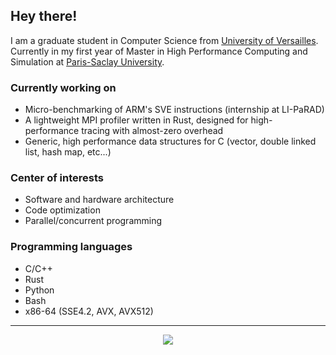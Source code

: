 ## Hey there!
I am a graduate student in Computer Science from [University of Versailles](https://www.uvsq.fr/licence-informatique).
Currently in my first year of Master in High Performance Computing and Simulation at [Paris-Saclay University](http://www.chps.uvsq.fr/).

### Currently working on
- Micro-benchmarking of ARM's SVE instructions (internship at LI-PaRAD)
- A lightweight MPI profiler written in Rust, designed for high-performance tracing with almost-zero overhead
- Generic, high performance data structures for C (vector, double linked list, hash map, etc...) 

### Center of interests
- Software and hardware architecture
- Code optimization
- Parallel/concurrent programming

### Programming languages
- C/C++
- Rust
- Python
- Bash
- x86-64 (SSE4.2, AVX, AVX512)

---
<div align="center">
  <img src="https://github-readme-stats.vercel.app/api?username=dssgabriel&show_icons=true&count_private=true&hide_border=true" align="center"/>
</div>  
